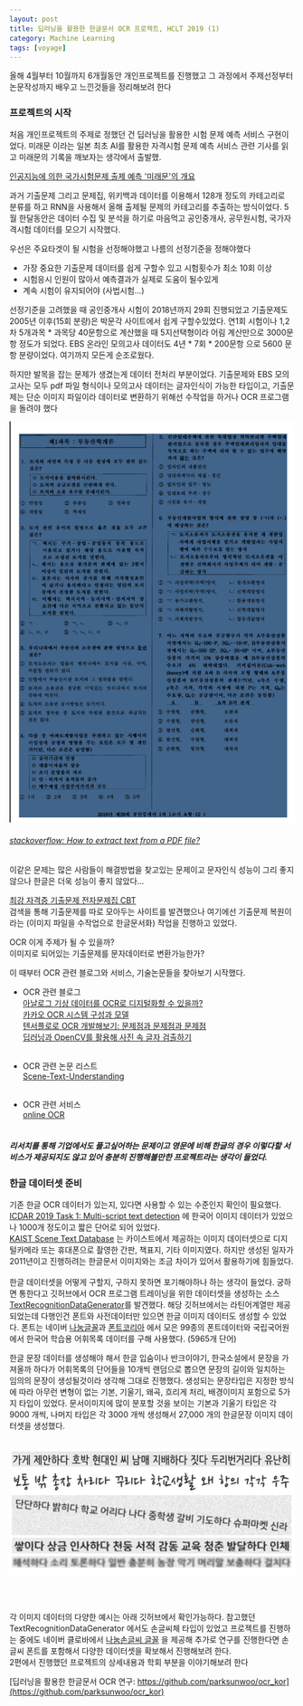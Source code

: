 ```yaml
---
layout: post
title: 딥러닝을 활용한 한글문서 OCR 프로젝트, HCLT 2019 (1)
category: Machine Learning
tags: [voyage]
---
```


올해 4월부터 10월까지 6개월동안 개인프로젝트를 진행했고 그 과정에서 주제선정부터 논문작성까지 배우고 느낀것들을 정리해보려 한다

### **프로젝트의 시작**

처음 개인프로젝트의 주제로 정했던 건 딥러닝을 활용한 시험 문제 예측 서비스 구현이었다. 미래문 이라는 일본 최초 AI를 활용한 자격시험 문제 예측 서비스 관련 기사를 읽고 미래문의 기록을 깨보자는 생각에서 출발했.

[인공지능에 의한 국가시험문제 출제 예측 '미래문'의 개요](https://lh6.googleusercontent.com/f_BRvMYBp6OMP3V7JvCzKUakMqQb5nNxcWaiyEquXQSbvJWqkl8MroUJCjUFgBr_tG8_NgFZnqR4aCPQnc-4GD2-5TDB-Xfc0dQCvQaCgjWLCqTncBLhWM5M34ySJ8XJPRfGHiHN)

과거 기출문제 그리고 문제집, 위키백과 데이터를 이용해서 128개 정도의 카테고리로 분류를 하고 RNN을 사용해서 올해 출제될 문제의 카테고리를 추출하는 방식이었다. 5월 한달동안은 데이터 수집 및 분석을 하기로 마음먹고 공인중개사, 공무원시험, 국가자격시험 데이터를 모으기 시작했다.

우선은 주요타겟이 될 시험을 선정해야했고 나름의 선정기준을 정해야했다

- 가장 중요한 기출문제 데이터를 쉽게 구할수 있고 시험횟수가 최소 10회 이상
- 시험응시 인원이 많아서 예측결과가 실제로 도움이 될수있게
- 계속 시험이 유지되어야 (사법시험...)

선정기준을 고려했을 때 공인중개사 시험이 2018년까지 29회 진행되었고 기출문제도 2005년 이후(15회 분량)은 박문각 사이트에서 쉽게 구할수있었다. 연1회 시험이나 1,2차 5개과목 * 과목당 40문항으로 계산했을 때 5지선택형이라 어림 계산만으로 3000문항 정도가 되었다. EBS 온라인 모의고사 데이터도 4년 * 7회 * 200문항 으로 5600 문항 분량이었다. 여기까지 모든게 순조로웠다.

하지만 발목을 잡는 문제가 생겼는게 데이터 전처리 부분이었다. 기출문제와 EBS 모의고사는 모두 pdf 파일 형식이나 모의고사 데이터는 글자인식이 가능한 타입이고, 기출문제는 단순 이미지 파일이라 데이터로 변환하기 위해선 수작업을 하거나 OCR 프로그램을 돌려야 했다



![이미지화된 기출문제](../images/ocr_kor1.png)



###### [stackoverflow: How to extract text from a PDF file?](https://stackoverflow.com/questions/34837707/how-to-extract-text-from-a-pdf-file)

이같은 문제는 많은 사람들이 해결방법을 찾고있는 문제이고 문자인식 성능이 그리 좋지않으나 한글은 더욱 성능이 좋지 않았다...

[최강 자격증 기출문제 전자문제집 CBT](https://www.comcbt.com/)<br>
검색을 통해 기출문제를 따로 모아두는 사이트를 발견했으나 여기에선 기출문제 복원이라는 (이미지 파일을 수작업으로 한글문서화) 작업을 진행하고 있었다.

OCR 이게 주제가 될 수 있을까?<br>
이미지로 되어있는 기출문제를 문자데이터로 변환가능한가?<br>

이 때부터 OCR 관련 블로그와 서비스, 기술논문들을 찾아보기 시작했다.<br>

- OCR 관련 블로그<br>
[아날로그 기상 데이터를 OCR로 디지털화할 수 있을까?](https://brunch.co.kr/@kakao-it/319)<br>
[카카오 OCR 시스템 구성과 모델](https://brunch.co.kr/@kakao-it/318)<br>
[텐서플로로 OCR 개발해보기: 문제점과 문제점과 문제점](https://brunch.co.kr/@kakao-it/304)<br>
[딥러닝과 OpenCV를 활용해 사진 속 글자 검출하기](https://d2.naver.com/helloworld/8344782)<br><br>

- OCR 관련 논문 리스트<br>
[Scene-Text-Understanding](https://github.com/tangzhenyu/Scene-Text-Understanding)<br><br>

- OCR 관련 서비스<br>
[online OCR](https://www.onlineocr.net/)<br><br>

##### 리서치를 통해 기업에서도 풀고싶어하는 문제이고 영문에 비해 한글의 경우 이렇다할 서비스가 제공되지도 않고 있어 충분히 진행해볼만한 프로젝트라는 생각이 들었다.<br>



### 한글 데이터셋 준비

기존 한글 OCR 데이터가 있는지, 있다면 사용할 수 있는 수준인지 확인이 필요했다. [ICDAR 2019 Task 1: Multi-script text detection](https://rrc.cvc.uab.es/?ch=15) 에 한국어 이미지 데이터가 있었으나 1000개 정도이고 짧은 단어로 되어 있었다.<br>
[KAIST Scene Text Database](http://www.iapr-tc11.org/mediawiki/index.php/KAIST_Scene_Text_Database) 는 카이스트에서 제공하는 이미지 데이터셋으로 디지털카메라 또는 휴대폰으로 촬영한 간판, 책표지, 기타 이미지였다. 하지만 생성된 일자가 2011년이고 진행하려는 한글문서 이미지와는 조금 차이가 있어서 활용하기에 힘들었다.<br><br> 
한글 데이터셋을 어떻게 구할지, 구하지 못하면 포기해야하나 하는 생각이 들었다. 궁하면 통한다고 깃허브에서 OCR 프로그램 트레이닝을 위한 데이터셋을 생성하는 소스 [TextRecognitionDataGenerator](https://github.com/Belval/TextRecognitionDataGenerator)를 발견했다. 해당 깃허브에서는 라틴어계열만 제공되었는데 다행인건 폰트와 사전데이터만 있으면 한글 이미지 데이터도 생성할 수 있었다. 폰트는 네이버 [나눔글꼴](https://hangeul.naver.com/2017/nanum)과 [폰트코리아](http://www.font.co.kr/yoonfont/free/main.asp) 에서 모은 99종의 폰트데이터와 국립국어원에서 한국어 학습용 어휘목록 데이터를 구해 사용했다. (5965개 단어) 

 한글 문장 데이터를 생성해야 해서 한글 입숨이나 반크이야기, 한국소설에서 문장을 가져올까 하다가 어휘목록의 단어들을 10개씩 랜덤으로 뽑으면 문장의 길이와 일치하는 임의의 문장이 생성될것이라 생각해 그대로 진행했다. 생성되는 문장타입은 지정한 방식에 따라 아무런 변형이 없는 기본, 기울기, 왜곡, 흐리게 처리, 배경이미지 포함으로 5가지 타입이 있었다. 문서이미지에 많이 분포할 것을 보이는 기본과 기울기 타입은 각 9000 개씩, 나머지 타입은 각 3000 개씩 생성해서 27,000 개의 한글문장 이미지 데이터셋을 생성했다.<br><br> 



![생성한 한글문장 이미지 데이터](../images/ocr_kor2.png)


<br><br>

각 이미지 데이터의 다양한 예시는 아래 깃허브에서 확인가능하다. 참고했던 TextRecognitionDataGenerator 에서도 손글씨체 타입이 있었고 프로젝트를 진행하는 중에도 네이버 클로바에서 [나눔손글씨 글꼴](https://clova.ai/handwriting) 을 제공해 추가로 연구를 진행한다면 손글씨 폰트를 포함해서 다양한 데이터셋을 확보해서 진행해보려 한다.<br>
2편에서 진행했던 프로젝트의 상세내용과 학회 부분을 이야기해보려 한다<br>

[딥러닝을 활용한 한글문서 OCR 연구: https://github.com/parksunwoo/ocr_kor](https://github.com/parksunwoo/ocr_kor)<br><br>